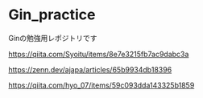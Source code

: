 # Gin_practice

Ginの勉強用レポジトリです

https://qiita.com/Syoitu/items/8e7e3215fb7ac9dabc3a

https://zenn.dev/ajapa/articles/65b9934db18396

https://qiita.com/hyo_07/items/59c093dda143325b1859

